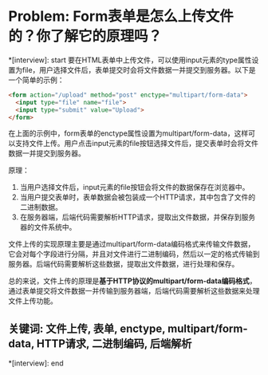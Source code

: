 # Problem: Form表单是怎么上传文件的？你了解它的原理吗？

*[interview]: start
要在HTML表单中上传文件，可以使用input元素的type属性设置为file，用户选择文件后，表单提交时会将文件数据一并提交到服务器。以下是一个简单的示例：

```html
<form action="/upload" method="post" enctype="multipart/form-data">
  <input type="file" name="file">
  <input type="submit" value="Upload">
</form>
```

在上面的示例中，form表单的enctype属性设置为multipart/form-data，这样可以支持文件上传。用户点击input元素的file按钮选择文件后，提交表单时会将文件数据一并提交到服务器。

原理：
1. 当用户选择文件后，input元素的file按钮会将文件的数据保存在浏览器中。
2. 当用户提交表单时，表单数据会被包装成一个HTTP请求，其中包含了文件的二进制数据。
3. 在服务器端，后端代码需要解析HTTP请求，提取出文件数据，并保存到服务器的文件系统中。

文件上传的实现原理主要是通过multipart/form-data编码格式来传输文件数据，它会对每个字段进行分隔，并且对文件进行二进制编码，然后以一定的格式传输到服务器。后端代码需要解析这些数据，提取出文件数据，进行处理和保存。

总的来说，文件上传的原理是**基于HTTP协议的multipart/form-data编码格式**，通过表单提交将文件数据一并传输到服务器端，后端代码需要解析这些数据来处理文件上传功能。

## 关键词:  文件上传, 表单, enctype, multipart/form-data, HTTP请求, 二进制编码, 后端解析
*[interview]: end
